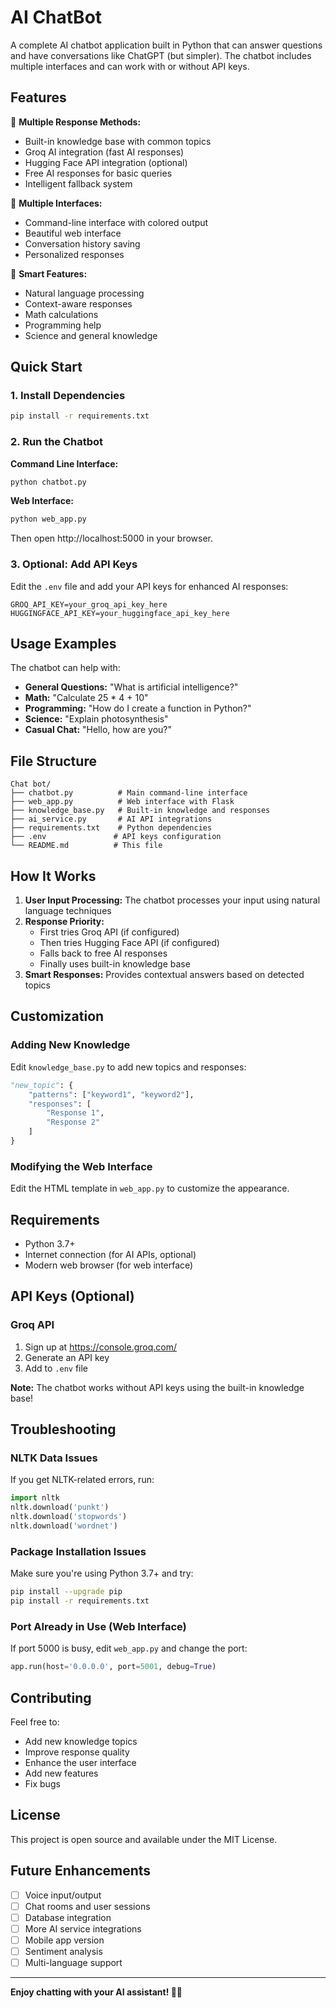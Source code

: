 # AI ChatBot

A complete AI chatbot application built in Python that can answer questions and have conversations like ChatGPT (but simpler). The chatbot includes multiple interfaces and can work with or without API keys.

## Features

🤖 **Multiple Response Methods:**
- Built-in knowledge base with common topics
- Groq AI integration (fast AI responses)
- Hugging Face API integration (optional)
- Free AI responses for basic queries
- Intelligent fallback system

💬 **Multiple Interfaces:**
- Command-line interface with colored output
- Beautiful web interface
- Conversation history saving
- Personalized responses

🧠 **Smart Features:**
- Natural language processing
- Context-aware responses
- Math calculations
- Programming help
- Science and general knowledge

## Quick Start

### 1. Install Dependencies
```bash
pip install -r requirements.txt
```

### 2. Run the Chatbot

**Command Line Interface:**
```bash
python chatbot.py
```

**Web Interface:**
```bash
python web_app.py
```
Then open http://localhost:5000 in your browser.

### 3. Optional: Add API Keys
Edit the `.env` file and add your API keys for enhanced AI responses:
```
GROQ_API_KEY=your_groq_api_key_here
HUGGINGFACE_API_KEY=your_huggingface_api_key_here
```

## Usage Examples

The chatbot can help with:

- **General Questions:** "What is artificial intelligence?"
- **Math:** "Calculate 25 * 4 + 10"
- **Programming:** "How do I create a function in Python?"
- **Science:** "Explain photosynthesis"
- **Casual Chat:** "Hello, how are you?"

## File Structure

```
Chat bot/
├── chatbot.py          # Main command-line interface
├── web_app.py          # Web interface with Flask
├── knowledge_base.py   # Built-in knowledge and responses
├── ai_service.py       # AI API integrations
├── requirements.txt    # Python dependencies
├── .env               # API keys configuration
└── README.md          # This file
```

## How It Works

1. **User Input Processing:** The chatbot processes your input using natural language techniques
2. **Response Priority:** 
   - First tries Groq API (if configured)
   - Then tries Hugging Face API (if configured)  
   - Falls back to free AI responses
   - Finally uses built-in knowledge base
3. **Smart Responses:** Provides contextual answers based on detected topics

## Customization

### Adding New Knowledge
Edit `knowledge_base.py` to add new topics and responses:

```python
"new_topic": {
    "patterns": ["keyword1", "keyword2"],
    "responses": [
        "Response 1",
        "Response 2"
    ]
}
```

### Modifying the Web Interface
Edit the HTML template in `web_app.py` to customize the appearance.

## Requirements

- Python 3.7+
- Internet connection (for AI APIs, optional)
- Modern web browser (for web interface)

## API Keys (Optional)

### Groq API
1. Sign up at https://console.groq.com/
2. Generate an API key
3. Add to `.env` file

**Note:** The chatbot works without API keys using the built-in knowledge base!

## Troubleshooting

### NLTK Data Issues
If you get NLTK-related errors, run:
```python
import nltk
nltk.download('punkt')
nltk.download('stopwords')
nltk.download('wordnet')
```

### Package Installation Issues
Make sure you're using Python 3.7+ and try:
```bash
pip install --upgrade pip
pip install -r requirements.txt
```

### Port Already in Use (Web Interface)
If port 5000 is busy, edit `web_app.py` and change the port:
```python
app.run(host='0.0.0.0', port=5001, debug=True)
```

## Contributing

Feel free to:
- Add new knowledge topics
- Improve response quality
- Enhance the user interface
- Add new features
- Fix bugs

## License

This project is open source and available under the MIT License.

## Future Enhancements

- [ ] Voice input/output
- [ ] Chat rooms and user sessions
- [ ] Database integration
- [ ] More AI service integrations
- [ ] Mobile app version
- [ ] Sentiment analysis
- [ ] Multi-language support

---

**Enjoy chatting with your AI assistant! 🤖✨**
